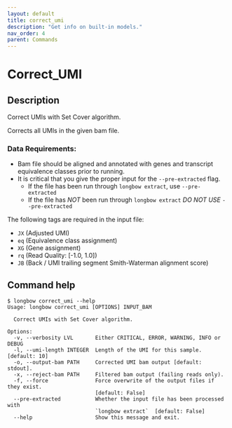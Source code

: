 ```yaml
---
layout: default
title: correct_umi 
description: "Get info on built-in models."
nav_order: 4
parent: Commands
---
```


# Correct_UMI

## Description

Correct UMIs with Set Cover algorithm.

Corrects all UMIs in the given bam file.  

### Data Requirements:

- Bam file should be aligned and annotated with genes and transcript equivalence classes prior to running.
- It is critical that you give the proper input for the `--pre-extracted` flag.
  - If the file has been run through `longbow extract`, use `--pre-extracted`
  - If the file has _NOT_ been run through `longbow extract` _DO NOT USE_ `--pre-extracted`

The following tags are required in the input file:

- `JX` (Adjusted UMI)
- `eq` (Equivalence class assignment)
- `XG` (Gene assignment)
- `rq` (Read Quality: [-1.0, 1.0])
- `JB` (Back / UMI trailing segment Smith-Waterman alignment score)

## Command help

```shell
$ longbow correct_umi --help
Usage: longbow correct_umi [OPTIONS] INPUT_BAM

  Correct UMIs with Set Cover algorithm.

Options:
  -v, --verbosity LVL       Either CRITICAL, ERROR, WARNING, INFO or DEBUG
  -l, --umi-length INTEGER  Length of the UMI for this sample.  [default: 10]
  -o, --output-bam PATH     Corrected UMI bam output [default: stdout].
  -x, --reject-bam PATH     Filtered bam output (failing reads only).
  -f, --force               Force overwrite of the output files if they exist.
                            [default: False]
  --pre-extracted           Whether the input file has been processed with
                            `longbow extract`  [default: False]
  --help                    Show this message and exit.
```


